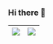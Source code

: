 ### Hi there 👋

| <img align="center" src="https://github-readme-stats.vercel.app/api?username=netbeen&show_icons=true&&line_height=28&theme=default&layout=compact&include_all_commits=true&count_private=true" /> | <img align="center" src="https://github-readme-stats.vercel.app/api/top-langs/?username=netbeen&show_icons=true&theme=default&layout=compact&hide=Dockerfile,Objective-C,Vim%20script,Less,Batchfile,SQLPL,SCSS,QMake,CMake,PLSQL,html,css,Makefile,Fortran&langs_count=8" /> |
| ------------- | ------------- |

<!--
**netbeen/netbeen** is a ✨ _special_ ✨ repository because its `README.md` (this file) appears on your GitHub profile.

Here are some ideas to get you started:

- 🔭 I’m currently working on ...
- 🌱 I’m currently learning ...
- 👯 I’m looking to collaborate on ...
- 🤔 I’m looking for help with ...
- 💬 Ask me about ...
- 📫 How to reach me: ...
- 😄 Pronouns: ...
- ⚡ Fun fact: ...
-->
